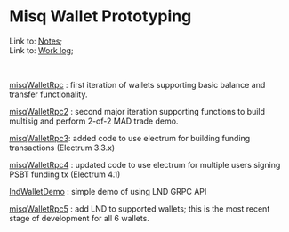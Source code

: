 # Misq Wallet Prototyping

Link to: [Notes](https://gist.github.com/jmacxx/587ac9a59d7d060b4f9fdf37fa9cc8ef);  
Link to: [Work log](https://gist.github.com/jmacxx/532678c5d504ec89f826027fa81096b8);  

&nbsp;

[misqWalletRpc](https://github.com/jmacxx/misq_prj52_WIP/tree/master/misqWalletRpc) : first iteration of wallets supporting basic balance and transfer functionality.

[misqWalletRpc2](https://github.com/jmacxx/misq_prj52_WIP/tree/master/misqWalletRpc2) : second major iteration supporting functions to build multisig and perform 2-of-2 MAD trade demo.

[misqWalletRpc3](https://github.com/jmacxx/misq_prj52_WIP/tree/master/misqWalletRpc3): added code to use electrum for building funding transactions (Electrum 3.3.x)

[misqWalletRpc4](https://github.com/jmacxx/misq_prj52_WIP/tree/master/misqWalletRpc4) : updated code to use electrum for multiple users signing PSBT funding tx (Electrum 4.1)

[lndWalletDemo](https://github.com/jmacxx/misq_prj52_WIP/tree/master/lndWalletDemo) : simple demo of using LND GRPC API

[misqWalletRpc5](https://github.com/jmacxx/misq_prj52_WIP/tree/master/misqWalletRpc5) : add LND to supported wallets; this is the most recent stage of development for all 6 wallets.


